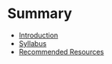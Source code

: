 # Summary

* [Introduction](README.md)
* [Syllabus](syllabus.md)
* [Recommended Resources](recommended_resources.md)

